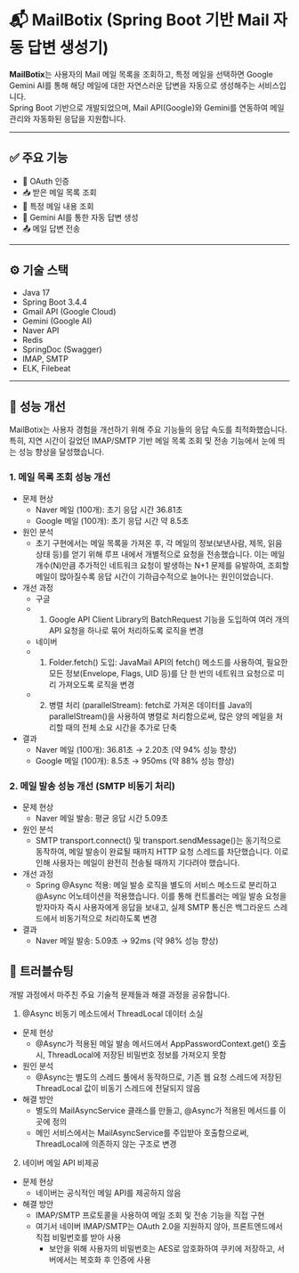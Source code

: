 # 📬 MailBotix (Spring Boot 기반 Mail 자동 답변 생성기)

**MailBotix**는 사용자의 Mail 메일 목록을 조회하고, 특정 메일을 선택하면 Google Gemini AI를 통해 해당 메일에 대한 자연스러운 답변을 자동으로 생성해주는 서비스입니다.  
Spring Boot 기반으로 개발되었으며, Mail API(Google)와 Gemini를 연동하여 메일 관리와 자동화된 응답을 지원합니다.

---

## ✅ 주요 기능

- 🔐 OAuth 인증
- 📥 받은 메일 목록 조회
- 📄 특정 메일 내용 조회
- 🤖 Gemini AI를 통한 자동 답변 생성
- 📤 메일 답변 전송

---

## ⚙️ 기술 스택

- Java 17
- Spring Boot 3.4.4
- Gmail API (Google Cloud)
- Gemini (Google AI)
- Naver API
- Redis
- SpringDoc (Swagger)
- IMAP, SMTP
- ELK, Filebeat
---

## 🚀 성능 개선
MailBotix는 사용자 경험을 개선하기 위해 주요 기능들의 응답 속도를 최적화했습니다. 특히, 지연 시간이 길었던 IMAP/SMTP 기반 메일 목록 조회 및 전송 기능에서 눈에 띄는 성능 향상을 달성했습니다.
### 1. 메일 목록 조회 성능 개선
- 문제 현상
  - Naver 메일 (100개): 초기 응답 시간 36.81초
  - Google 메일 (100개): 초기 응답 시간 약 8.5초
- 원인 분석
  - 초기 구현에서는 메일 목록을 가져온 후, 각 메일의 정보(보낸사람, 제목, 읽음 상태 등)를 얻기 위해 루프 내에서 개별적으로 요청을 전송했습니다. 이는 메일 개수(N)만큼 추가적인 네트워크 요청이 발생하는 N+1 문제를 유발하여, 조회할 메일이 많아질수록 응답 시간이 기하급수적으로 늘어나는 원인이었습니다.
- 개선 과정
  - 구글
  - 1. Google API Client Library의 BatchRequest 기능을 도입하여 여러 개의 API 요청을 하나로 묶어 처리하도록 로직을 변경
  - 네이버
  - 1. Folder.fetch() 도입: JavaMail API의 fetch() 메소드를 사용하여, 필요한 모든 정보(Envelope, Flags, UID 등)를 단 한 번의 네트워크 요청으로 미리 가져오도록 로직을 변경
  - 2. 병렬 처리 (parallelStream): fetch로 가져온 데이터를 Java의 parallelStream()을 사용하여 병렬로 처리함으로써, 많은 양의 메일을 처리할 때의 전체 소요 시간을 추가로 단축
- 결과
  - Naver 메일 (100개): 36.81초 → 2.20초 (약 94% 성능 향상)
  - Google 메일 (100개): 8.5초 → 950ms (약 88% 성능 향상)

### 2. 메일 발송 성능 개선 (SMTP 비동기 처리)
- 문제 현상
  - Naver 메일 발송: 평균 응답 시간 5.09초
- 원인 분석
  - SMTP transport.connect() 및 transport.sendMessage()는 동기적으로 동작하여, 메일 발송이 완료될 때까지 HTTP 요청 스레드를 차단했습니다. 이로 인해 사용자는 메일이 완전히 전송될 때까지 기다려야 했습니다.
- 개선 과정
  - Spring @Async 적용: 메일 발송 로직을 별도의 서비스 메소드로 분리하고 @Async 어노테이션을 적용했습니다. 이를 통해 컨트롤러는 메일 발송 요청을 받자마자 즉시 사용자에게 응답을 보내고, 실제 SMTP 통신은 백그라운드 스레드에서 비동기적으로 처리하도록 변경
- 결과
  - Naver 메일 발송: 5.09초 → 92ms (약 98% 성능 향상)

## 🔧 트러블슈팅
개발 과정에서 마주친 주요 기술적 문제들과 해결 과정을 공유합니다.
1. @Async 비동기 메소드에서 ThreadLocal 데이터 소실
- 문제 현상
  - @Async가 적용된 메일 발송 메서드에서 AppPasswordContext.get() 호출 시, ThreadLocal에 저장된 비밀번호 정보를 가져오지 못함
- 원인 분석
  - @Async는 별도의 스레드 풀에서 동작하므로, 기존 웹 요청 스레드에 저장된 ThreadLocal 값이 비동기 스레드에 전달되지 않음
- 해결 방안 
  - 별도의 MailAsyncService 클래스를 만들고, @Async가 적용된 메서드를 이곳에 정의
  - 메인 서비스에서는 MailAsyncService를 주입받아 호출함으로써, ThreadLocal에 의존하지 않는 구조로 변경
2. 네이버 메일 API 비제공
- 문제 현상
  - 네이버는 공식적인 메일 API를 제공하지 않음
- 해결 방안
  - IMAP/SMTP 프로토콜을 사용하여 메일 조회 및 전송 기능을 직접 구현
  - 여기서 네이버 IMAP/SMTP는 OAuth 2.0을 지원하지 않아, 프론트엔드에서 직접 비밀번호를 받아 사용
    - 보안을 위해 사용자의 비밀번호는 AES로 암호화하여 쿠키에 저장하고, 서버에서는 복호화 후 인증에 사용

